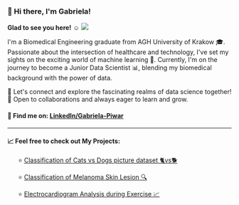 ### 👋 Hi there, I'm Gabriela! 

**Glad to see you here!** ☺️
![](https://komarev.com/ghpvc/?username=poipon00&color=ff69b4)

I'm a Biomedical Engineering graduate from AGH University of Krakow 🎓. Passionate about the intersection of healthcare and technology, I've set my sights on the exciting world of machine learning 🤖. Currently, I'm on the journey to become a Junior Data Scientist 📊, blending my biomedical background with the power of data.

🚀 Let's connect and explore the fascinating realms of data science together! <br> 🌱 Open to collaborations and always eager to learn and grow.

#### 🔗 Find me on: [LinkedIn/Gabriela-Piwar](https://www.linkedin.com/in/gabriela-piwar)

---

#### 📈 Feel free to check out My Projects:

 &nbsp;&nbsp;&nbsp;&nbsp;&nbsp;&nbsp;⭐ [Classification of Cats vs Dogs picture dataset 🐈vs🐕](https://github.com/PoiPon00/bootcamp-projects/tree/main/Projekt%20DL%20Cats%20vs%20Dogs)
 
 &nbsp;&nbsp;&nbsp;&nbsp;&nbsp;&nbsp;⭐ [Classification of Melanoma Skin Lesion 🔍](https://github.com/PoiPon00/my-projects/tree/main/skin%20leassions%20classification)
 
 &nbsp;&nbsp;&nbsp;&nbsp;&nbsp;&nbsp;⭐ [Electrocardiogram Analysis during Exercise 📈](https://github.com/PoiPon00/my-projects/tree/main/mask%20electrocardiogram)
